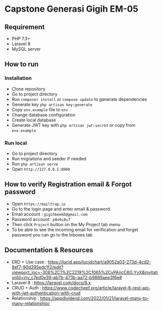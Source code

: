 # Capstone Generasi Gigih EM-05

## Requirement
- PHP 7.3+
- Laravel 8
- MySQL server

## How to run
### Installation
- Clone repository
- Go to project directory
- Run `composer install` or `compose update` to generate dependencies
- Generate key `php artisan key:generate`
- Copy `env.example` file to `env`
- Change database configuration
- Create local database
- Generate JWT key with `php artisan jwt:secret` or copy from `env.example`
### Run local
- Go to project directory
- Run migrations and seeder if needed
- Run `php artisan serve`
- Open `http://127.0.0.1:8000`

## How to verify Registration email & Forgot password
- Open `https://mailtrap.io`
- Go to the login page and enter email & password
- Email account : `gigihbeem5@gmail.com`
- Password account : `p0o9i8u7`
- Then click `Project` button on the My Project tab menu
- To be able to see the incoming email for verification and forget password you can go to the Inboxes tab

## Documentation & Resources
- ERD + Use case : https://lucid.app/lucidchart/a9052a03-273d-4cd2-8ef7-90d295edc1f2/edit?viewport_loc=-308%2C1%2C2219%2C1065%2CvPAncC6G.YyX&invitationId=inv_c7ed0e39-ab7b-473b-aa72-b9889aee3f6e#
- Laravel 8 : https://laravel.com/docs/8.x 
- CRUD + Auth : https://www.codecheef.org/article/laravel-6-rest-api-with-jwt-authentication-with-crud 
- Relationship : https://appdividend.com/2022/01/21/laravel-many-to-many-relationship/ 
